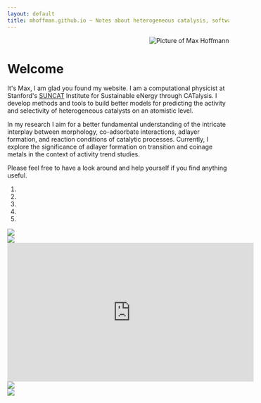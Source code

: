 ```yaml
---
layout: default
title: mhoffman.github.io ~ Notes about heterogeneous catalysis, software, and more.
---
```


<div align="right">
<image src="{{ site.url}}/images/MH_cropped_circle.png" alt="Picture of Max Hoffmann"/>
</div>

# Welcome

It's Max, I am glad you found my website. I am a computational physicist at Stanford's [SUNCAT](https://suncat.slac.stanford.edu/) Institute for Sustainable eNergy through CATalysis. I develop methods and tools to build better models for predicting the activity and selectivity of heterogeneous catalysts on an atomistic level. 

In my research I aim for a better fundamental understanding of the intricate interplay between morphology, co-adsorbate interactions, adlayer formation, and reaction conditions of catalytic processes. Currently, I explore the significance of adlayer formation on transition and coinage metals in the context of activity trend studies.

Please feel free to have a look around and help yourself if you find anything useful.

<div class="card-1 padded">

<div class="carousel slide" data-ride="carousel">
<ol class="carousel-indicators">
<li data-target="#carouselExampleIndicators" data-slide-to="0" class="active"></li>
<li data-target="#carouselExampleIndicators" data-slide-to="1"></li>
<li data-target="#carouselExampleIndicators" data-slide-to="2"></li>
<li data-target="#carouselExampleIndicators" data-slide-to="3"></li>
<li data-target="#carouselExampleIndicators" data-slide-to="4"></li>
</ol>
<div class="carousel-inner">
<div class="carousel-item active">
<a href="https://www.catalysis-hub.org/" target="_blank">
<img src="../images/catalysis-hub-org-structure.png" />
</a>
</div>
<div class="carousel-item">
<a href="https://asciinema.org/a/124484" target="_blank"><img src="https://asciinema.org/a/124484.png" /></a>
</div>
<div class="carousel-item">
<iframe width="560" height="315" src="https://www.youtube.com/embed/J8-Ion2I3eA" frameborder="0" allowfullscreen></iframe>
</div>
<div class="carousel-item">
<a href="https://expo.io/@mhoffman/nmrfmo" target="_blank"><img src="../images/screenshot-nmrfmo.png" /></a>
</div>
<div class="carousel-item">
<a href="https://nbviewer.jupyter.org/gist/mhoffman/ef779fb7d925edd70ab0e0ff25eee696" target="_blank"><img src="../images/nyc_taxi_cluster.jpg" /></a>
</div>
</div>
</div>
